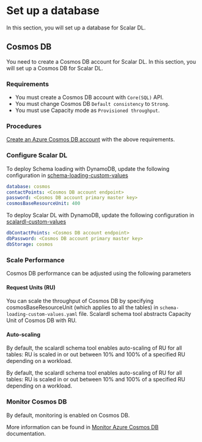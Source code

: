 # Set up a database

In this section, you will set up a database for Scalar DL.

## Cosmos DB

You need to create a Cosmos DB account for Scalar DL. In this section, you will set up a Cosmos DB for Scalar DL.

### Requirements

* You must create a Cosmos DB account with `Core(SQL)` API.
* You must change Cosmos DB `Default consistency` to `Strong`.
* You must use Capacity mode as `Provisioned throughput`.

### Procedures

[Create an Azure Cosmos DB account](https://docs.microsoft.com/en-us/azure/cosmos-db/create-cosmosdb-resources-portal#create-an-azure-cosmos-db-account) with the above requirements.

### Configure Scalar DL 

To deploy Schema loading with DynamoDB, update the following configuration in [schema-loading-custom-values](https://github.com/scalar-labs/scalar-kubernetes/blob/master/conf/schema-loading-custom-values.yaml)

```yaml
database: cosmos
contactPoints: <Cosmos DB account endpoint>
password: <Cosmos DB account primary master key>
cosmosBaseResourceUnit: 400
```

To deploy Scalar DL with DynamoDB, update the following configuration in [scalardl-custom-values](https://github.com/scalar-labs/scalar-kubernetes/blob/master/conf/scalardl-custom-values.yaml) 

```yaml
dbContactPoints: <Cosmos DB account endpoint>
dbPassword: <Cosmos DB account primary master key>
dbStorage: cosmos
```

### Scale Performance

Cosmos DB performance can be adjusted using the following parameters

#### Request Units (RU)

You can scale the throughput of Cosmos DB by specifying cosmosBaseResourceUnit (which applies to all the tables) in `schema-loading-custom-values.yaml` file. 
Scalardl schema tool abstracts Capacity Unit of Cosmos DB with RU.

#### Auto-scaling

By default, the scalardl schema tool enables auto-scaling of RU for all tables: RU is scaled in or out between 10% and 100% of a specified RU depending on a workload.

By default, the scalardl schema tool enables auto-scaling of RU for all tables: RU is scaled in or out between 10% and 100% of a specified RU depending on a workload.

### Monitor Cosmos DB

By default, monitoring is enabled on Cosmos DB.

More information can be found in [Monitor Azure Cosmos DB](https://docs.microsoft.com/en-us/azure/cosmos-db/monitor-cosmos-db) documentation.

